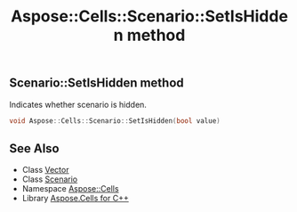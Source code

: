 ﻿---
title: Aspose::Cells::Scenario::SetIsHidden method
linktitle: SetIsHidden
second_title: Aspose.Cells for C++ API Reference
description: 'Aspose::Cells::Scenario::SetIsHidden method. Indicates whether scenario is hidden in C++.'
type: docs
weight: 1200
url: /cpp/aspose.cells/scenario/setishidden/
---
## Scenario::SetIsHidden method


Indicates whether scenario is hidden.

```cpp
void Aspose::Cells::Scenario::SetIsHidden(bool value)
```

## See Also

* Class [Vector](../../vector/)
* Class [Scenario](../)
* Namespace [Aspose::Cells](../../)
* Library [Aspose.Cells for C++](../../../)
